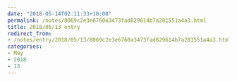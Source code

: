 ```yaml
---
date: "2018-05-14T02:11:33+10:00"
permalink: /notes/8069c2e3e6760a3473fad829614b7a281551a4a3.html
title: 2018/05/13 entry
redirect_from:
- /notes/entry/2018/05/13/8069c2e3e6760a3473fad829614b7a281551a4a3.html
categories:
- May
- 2018
- 13
---
```

